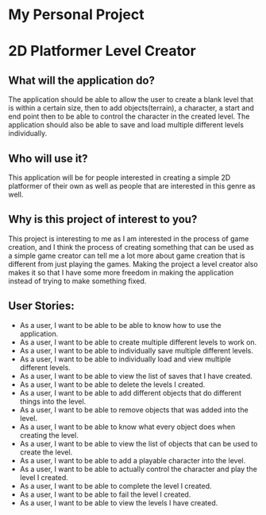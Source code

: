 # My Personal Project

# 2D Platformer Level Creator

## What will the application do?
The application should be able to allow the user to create a blank level that is within a certain size, then to add objects(terrain), a character, a start and end point then to be able to control the character in the created level. The application should also be able to save and load multiple different levels individually. 

## Who will use it?
This application will be for people interested in creating a simple 2D platformer of their own as well as people that are interested in this genre as well.

## Why is this project of interest to you?
This project is interesting to me as I am interested in the process of game creation, and I think the process of creating something that can be used as a simple game creator can tell me a lot more about game creation that is different from just playing the games. Making the project a level creator also makes it so that I have some more freedom in making the application instead of trying to make something fixed. 

## User Stories:
- As a user, I want to be able to be able to know how to use the application.
- As a user, I want to be able to create multiple different levels to work on. 
- As a user, I want to be able to individually save multiple different levels.
- As a user, I want to be able to individually load and view multiple different levels.
- As a user, I want to be able to view the list of saves that I have created. 
- As a user, I want to be able to delete the levels I created.
- As a user, I want to be able to add different objects that do different things into the level.
- As a user, I want to be able to remove objects that was added into the level.
- As a user, I want to be able to know what every object does when creating the level.
- As a user, I want to be able to view the list of objects that can be used to create the level. 
- As a user, I want to be able to add a playable character into the level. 
- As a user, I want to be able to actually control the character and play the level I created.
- As a user, I want to be able to complete the level I created.
- As a user, I want to be able to fail the level I created.
- As a user, I want to be able to view the levels I have created. 